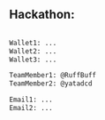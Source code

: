 ## Hackathon:

```bash

Wallet1: ...
Wallet2: ...
Wallet3: ...

TeamMember1: @RuffBuff
TeamMember2: @yatadcd

Email1: ...
Email2: ...

```